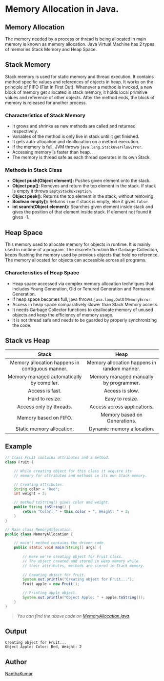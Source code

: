 # Memory Allocation in Java.
  
  
## Memory Allocation
The memory needed by a process or thread is being allocated in main memory is known as
memory allocation. Java Virtual Machine has 2 types of memories Stack Memory and
Heap Space.
  
  
## Stack Memory
Stack memory is used for static memory and thread execution. It contains method specific
values and references of objects in heap. It works on the principle of FIFO (Fist In 
First Out). Whenever a method is invoked, a new block of memory get allocated in stack
memory, it holds local primitive values and reference of other objects. After the method
ends, the block of memory is released for another process.
  
### Characteristics of Stack Memory
- It grows and shrinks as new methods are called and returned respectively.
- Variables of the method is only live in stack until it get finished.
- It gets auto-allocation and deallocation on a method execution.
- If the memory is full, JVM throws `java.lang.StackOverFlowError`.
- Accessing memory is faster than heap.
- The memory is thread safe as each thread operates in its own Stack.
  
### Methods in Stack Class
- **Object push(Object element):** Pushes given element onto the stack.
- **Object pop():** Removes and return the top element in the stack. If stack
is empty it throws `EmptyStackException`.
- **Object peek():** Returns the top element in the stack, without removing.
- **Boolean empty():** Returns `true` if stack is empty, else it gives `false`.
- **int search(Object element):** Searches given element inside stack and gives
the position of that element inside stack. If element not found it gives -1.
  
  
## Heap Space
This memory used to allocate memory for objects in runtime. It is mainly used in
runtime of a program. The discrete function like Garbage Collection, keeps
flushing the memory used by previous objects that hold no reference. The memory
allocated for objects can accessible across all programs.
  
### Characteristics of Heap Space
- Heap space accessed via complex memory allocation techniques that includes
Young Generation, Old or Tenured Generation and Permanent Generation.
- If heap space becomes full, java throws `java.lang.OutOfMemoryError`.
- Access in heap space comparatively slower than Stack Memory access.
- It needs Garbage Collector functions to deallocate memory of unused objects
and keep the efficiency of memory usage.
- It is not thread safe and needs to be guarded by properly synchronizing
the code.
  
  
## Stack vs Heap
|                      Stack                      |                    Heap                     |
| :---------------------------------------------: | :-----------------------------------------: |
| Memory allocation happens in contiguous manner. | Memory allocation happens in random manner. |
|    Memory managed automatically by compiler.    |   Memory managed manually by programmer.    |
|                 Access is fast.                 |               Access is slow.               |
|                 Hard to resize.                 |               Easy to resize.               |
|             Access only by threads.             |         Access across applications.         |
|              Memory based on FIFO.              |        Memory based on Generations.         |
|            Static memory allocation.            |         Dynamic memory allocation.          |
  
  
## Example
```java
// Class Fruit contains attributes and a method.
class Fruit {

    // While creating object for this class it acquire its
    // memory for attributes and methods in its own Stack memory.

    // Creating attributes.
    String color = "Red";
    int weight = 2;

    // method toString() gives color and weight.
    public String toString() {
        return "Color: " + this.color + ", Weight: " + 2;
    }
}

// Main class MemoryAllocation.
public class MemoryAllocation {

    // main() method contains the driver code.
    public static void main(String[] args) {
        
        // Here we're creating object for Fruit class.
        // The object created and stored in Heap memory while
        // their attributes, methods are stored in Stack memory.
        
        // Creating object for fruit.
        System.out.println("Creating object for Fruit...");
        Fruit apple = new Fruit();

        // Printing apple object.
        System.out.println("Object Apple: " + apple.toString());
    }
}
```
> *You can find the above code on [MemoryAllocation.java](MemoryAllocation.java).*
  
  
## Output
```
Creating object for Fruit...
Object Apple: Color: Red, Weight: 2
```
  
  
## Author
[NanthaKumar](https://github.com/nknantha "NanthaKumar's Profile")
